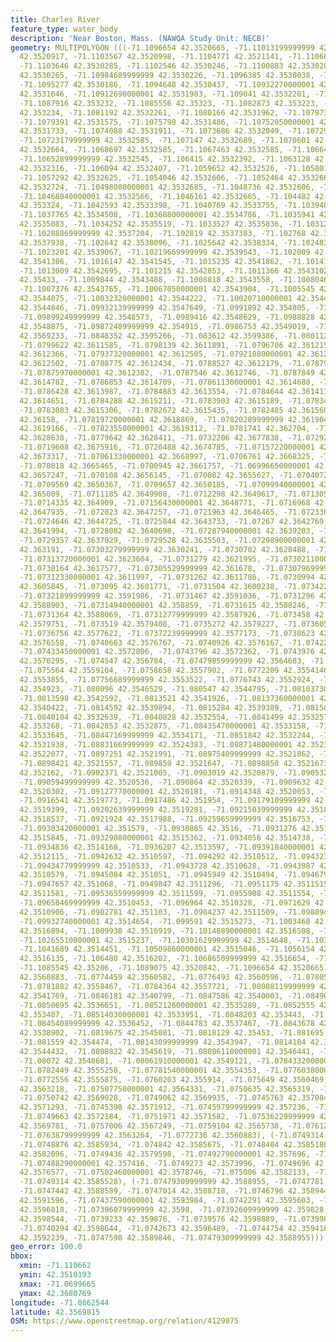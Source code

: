 ```yaml
---
title: Charles River
feature_type: water_body
description: 'Near Boston, Mass. (NAWQA Study Unit: NECB)'
geometry: MULTIPOLYGON (((-71.1096654 42.3520665, -71.11013199999999 42.3520709, -71.110294
  42.3520917, -71.1103567 42.3520998, -71.1104771 42.3521141, -71.110662 42.352136,
  -71.1103646 42.3530285, -71.1102546 42.3530246, -71.1100883 42.3530285, -71.1099193
  42.3530265, -71.10984689999999 42.3530226, -71.1096385 42.3530038, -71.109576 42.3530067,
  -71.1095277 42.3530186, -71.1094648 42.3530437, -71.10932270000001 42.353117, -71.1092342
  42.3531646, -71.10912690000001 42.3531983, -71.109041 42.3532201, -71.1089525 42.353228,
  -71.1087916 42.353232, -71.1085556 42.35323, -71.1082873 42.353223, -71.1081935
  42.353234, -71.1081192 42.3532261, -71.1080166 42.3531962, -71.1079739 42.3531712,
  -71.1079391 42.3531575, -71.1075798 42.3531486, -71.10752050000001 42.3531561, -71.1074603
  42.3531733, -71.1074088 42.3531911, -71.1073686 42.3532049, -71.1072961 42.3532386,
  -71.10723179999999 42.3532585, -71.107147 42.3532689, -71.1070601 42.3532644, -71.1069609
  42.3532664, -71.1068697 42.3532585, -71.1067463 42.3532585, -71.106647 42.3532644,
  -71.10652899999999 42.3532545, -71.106415 42.3532392, -71.1063128 42.3532332, -71.1062149
  42.3532316, -71.106094 42.3532407, -71.1059652 42.3532526, -71.10580160000001 42.3532566,
  -71.1057292 42.3532625, -71.1054046 42.3532606, -71.1052464 42.3532665, -71.1050855
  42.3532724, -71.10498080000001 42.3532685, -71.1048736 42.3532606, -71.1047555 42.3532566,
  -71.10468040000001 42.3532566, -71.1046161 42.3532665, -71.104482 42.3533022, -71.1043773
  42.353324, -71.1042593 42.3533398, -71.1040769 42.3533755, -71.1039482 42.3534033,
  -71.1037765 42.3534508, -71.10368800000001 42.3534786, -71.1035941 42.3534885, -71.1035164
  42.3535083, -71.1034252 42.3535519, -71.1033527 42.3535836, -71.1031248 42.3536491,
  -71.10288869999999 42.3537204, -71.102819 42.3537383, -71.102768 42.353762, -71.10270629999999
  42.3537938, -71.102642 42.3538096, -71.1025642 42.3538334, -71.10248369999999 42.3538592,
  -71.1023201 42.3539067, -71.10219669999999 42.3539543, -71.102009 42.3540296, -71.1016844
  42.3541386, -71.1016147 42.3541545, -71.1015235 42.3541862, -71.1014189 42.3542278,
  -71.1013009 42.3542695, -71.101215 42.3542853, -71.1011366 42.3543102, -71.1010722
  42.35433, -71.1009844 42.3543488, -71.1008818 42.3543558, -71.1008046 42.3543606,
  -71.1007376 42.3543765, -71.10067050000001 42.3543904, -71.1005545 42.3543974, -71.1004727
  42.3544075, -71.10032320000001 42.3544222, -71.10020710000001 42.3544464, -71.10009030000001
  42.3544846, -71.09932139999999 42.3547649, -71.0991892 42.354805, -71.0990637 42.3548414,
  -71.09899249999999 42.3548573, -71.0989416 42.3548629, -71.0988828 42.3548732, -71.0988208
  42.3548875, -71.09872489999999 42.354915, -71.0986753 42.3549019, -71.09264779999999
  42.3569233, -71.0848352 42.3595266, -71.083612 42.3599386, -71.0801127 42.3611171,
  -71.0799622 42.3611585, -71.0798139 42.3611891, -71.0796706 42.3612158, -71.0795238
  42.3612366, -71.07937320000001 42.3612505, -71.07921880000001 42.3612573, -71.0790294
  42.3612502, -71.0788775 42.3612434, -71.0788527 42.3612179, -71.07879699999999 42.3612172,
  -71.07875970000001 42.3612382, -71.0787546 42.3612746, -71.0787849 42.3613021, -71.0787572
  42.3614782, -71.0786853 42.3614709, -71.07861130000001 42.3614688, -71.078625 42.361436,
  -71.0786428 42.3613987, -71.0784883 42.3613554, -71.0784644 42.3614115, -71.0784452
  42.3614651, -71.0784288 42.3615211, -71.0783903 42.3615189, -71.0783493 42.3615227,
  -71.0783083 42.3615306, -71.0782672 42.3615435, -71.0782485 42.3615601, -71.0782365
  42.36158, -71.07819720000001 42.3618869, -71.07820289999999 42.3619046, -71.0782129
  42.3619166, -71.07823550000001 42.3619312, -71.0781741 42.362704, -71.07800829999999
  42.3628638, -71.0779642 42.3628411, -71.0732206 42.3677838, -71.07292990000001 42.3680769,
  -71.0719608 42.3675916, -71.0720488 42.3674785, -71.07157220000001 42.3672319, -71.0714617
  42.3673317, -71.07061330000001 42.3668997, -71.0706761 42.3668325, -71.0706086 42.3667979,
  -71.070818 42.3665465, -71.0700945 42.3661757, -71.06996650000001 42.3661049, -71.0703156
  42.3657247, -71.070108 42.3656145, -71.070082 42.3655627, -71.07040720000001 42.3648914,
  -71.0709569 42.3650367, -71.0709657 42.3650185, -71.07099940000001 42.365017, -71.0710351
  42.365009, -71.0711185 42.3649908, -71.0712298 42.3649617, -71.0713057 42.3649376,
  -71.0714335 42.364909, -71.07156430000001 42.3648771, -71.0716968 42.3648406, -71.07184669999999
  42.3647935, -71.072023 42.3647257, -71.0721963 42.3646465, -71.0723369 42.3645643,
  -71.0724646 42.3644725, -71.0725844 42.3643733, -71.07267 42.3642769, -71.07272949999999
  42.3641994, -71.0728082 42.3640698, -71.07287940000001 42.3639203, -71.0729177 42.3638018,
  -71.0729357 42.3637029, -71.0729528 42.3635503, -71.07298900000001 42.3633591, -71.07301870000001
  42.363191, -71.07303279999999 42.3630241, -71.0730702 42.3628488, -71.0730867 42.3626693,
  -71.07313720000001 42.3623604, -71.0731279 42.3621995, -71.07302110000001 42.361892,
  -71.0730164 42.3617577, -71.07305529999999 42.361678, -71.07307969999999 42.3615116,
  -71.07312330000001 42.3611997, -71.0731262 42.3611786, -71.0730994 42.3611174, -71.0731146
  42.3605845, -71.073095 42.3601771, -71.0731504 42.3600238, -71.0734221 42.3592988,
  -71.07321899999999 42.3591986, -71.0731467 42.3591036, -71.0731296 42.3589883, -71.07313689999999
  42.3588903, -71.07314940000001 42.358859, -71.0731615 42.3588246, -71.0731332 42.3588182,
  -71.0731364 42.3588069, -71.07312779999999 42.3587926, -71.073458 42.3579686, -71.0735044
  42.3579751, -71.073519 42.3579408, -71.0735272 42.3579227, -71.07360509999999 42.3579363,
  -71.0736756 42.3577622, -71.07372239999999 42.3577173, -71.0738623 42.3576692, -71.0739514
  42.3576558, -71.0740663 42.3576767, -71.0740926 42.3576167, -71.0742231 42.3573184,
  -71.07433450000001 42.3572806, -71.0743796 42.3572362, -71.0743976 42.3572184, -71.0743796
  42.3570295, -71.074547 42.356784, -71.07479859999999 42.3564683, -71.0751921 42.3561432,
  -71.075564 42.3559104, -71.0758658 42.3557902, -71.0772209 42.3554146, -71.0774406
  42.3553855, -71.07756689999999 42.3553522, -71.0776743 42.3552924, -71.07906680000001
  42.354923, -71.080096 42.3546529, -71.080547 42.3544795, -71.08103730000001 42.3543387,
  -71.0813598 42.3542592, -71.0813521 42.3541926, -71.08137360000001 42.3541006, -71.0814124
  42.3540422, -71.0814592 42.3539894, -71.0815284 42.3539389, -71.0815872 42.3539159,
  -71.0840104 42.3532639, -71.0840828 42.3532554, -71.0841499 42.3532571, -71.08421989999999
  42.353268, -71.0842853 42.3532875, -71.08435470000001 42.3533158, -71.08442479999999
  42.3533645, -71.08447169999999 42.3534171, -71.0851842 42.3532244, -71.08547830000001
  42.3531938, -71.08831669999999 42.3524383, -71.08871480000001 42.3523347, -71.08967920000001
  42.3522077, -71.0897251 42.3521991, -71.08975409999999 42.3521862, -71.089771 42.3521697,
  -71.0898421 42.3521557, -71.089859 42.3521647, -71.0898858 42.3521673, -71.08996019999999
  42.352162, -71.0902371 42.3521005, -71.0903019 42.3520879, -71.0905329 42.3520573,
  -71.09059499999999 42.3520536, -71.090864 42.3520339, -71.0909632 42.3520331, -71.0910985
  42.3520302, -71.09127770000001 42.3520181, -71.0914348 42.3520053, -71.0915756 42.3519889,
  -71.0916541 42.3519773, -71.0917486 42.351954, -71.09179109999999 42.3519485, -71.0919222
  42.3519399, -71.09202639999999 42.3519281, -71.09215039999999 42.3518947, -71.0921967
  42.3518537, -71.0921924 42.3517988, -71.09259659999999 42.3516753, -71.0930053 42.3515521,
  -71.09303420000001 42.351579, -71.0930865 42.3516, -71.0931276 42.3516018, -71.0931851
  42.3515845, -71.09329080000001 42.3515362, -71.0934056 42.3514738, -71.0934501 42.35144,
  -71.0934836 42.3514168, -71.0936207 42.3513597, -71.09391840000001 42.3512247, -71.0939362
  42.3512115, -71.0942632 42.3510597, -71.094292 42.3510512, -71.094323 42.3510492,
  -71.09434779999999 42.3510533, -71.0943728 42.3510628, -71.0943987 42.3510633, -71.0944435
  42.3510579, -71.0945084 42.351051, -71.0945949 42.3510494, -71.0946799 42.3510558,
  -71.0947657 42.351068, -71.0949847 42.3511296, -71.0951175 42.3511515, -71.0952389
  42.3511581, -71.09536559999999 42.3511599, -71.0955908 42.3511554, -71.0958533 42.3511416,
  -71.09658469999999 42.3510453, -71.096964 42.3510328, -71.0971629 42.3510193, -71.09818610000001
  42.3510906, -71.0982781 42.351103, -71.0984237 42.3511509, -71.0988942 42.3513428,
  -71.09932740000001 42.3514654, -71.099591 42.3515273, -71.1003468 42.3516595, -71.1006848
  42.3516894, -71.1009938 42.3516919, -71.10148890000001 42.3516508, -71.1024255 42.3515314,
  -71.10265510000001 42.3515237, -71.10301629999999 42.3514648, -71.1033772 42.3514351,
  -71.1041689 42.3514451, -71.10509860000001 42.3515046, -71.1056154 42.3515649, -71.1061742
  42.3516135, -71.106488 42.3516202, -71.10686509999999 42.3516654, -71.1077202 42.3518928,
  -71.1085545 42.35206, -71.1089075 42.3520842, -71.1096654 42.3520665), (-71.0772736
  42.3560883, -71.0774459 42.3560582, -71.0776493 42.3560596, -71.07805519999999 42.3559416,
  -71.0781882 42.3558467, -71.0784364 42.3557721, -71.08088119999999 42.3551149, -71.0843702
  42.3541769, -71.0846181 42.3540799, -71.0847586 42.3540003, -71.0849046 42.3538654,
  -71.0850695 42.3536651, -71.08521260000001 42.3535289, -71.0852555 42.3534713, -71.0851942
  42.353407, -71.08514030000001 42.3533951, -71.0848203 42.353443, -71.0845248 42.35352,
  -71.08454089999999 42.3536452, -71.0844783 42.3537467, -71.0843678 42.3538381, -71.0842401
  42.3538902, -71.0819675 42.3545081, -71.0818129 42.35453, -71.081695 42.3545195,
  -71.081559 42.354474, -71.08143099999999 42.3543947, -71.0814184 42.3543627, -71.08113229999999
  42.3544432, -71.0808822 42.3545619, -71.08086110000001 42.3546441, -71.0807841 42.3547831,
  -71.08072 42.3548681, -71.08061910000001 42.3549121, -71.07843320000001 42.3555073,
  -71.0782449 42.3555258, -71.07781540000001 42.3554353, -71.07760380000001 42.3554588,
  -71.0772556 42.3555875, -71.0760203 42.355914, -71.075649 42.3560469, -71.0751843
  42.3563218, -71.07507750000001 42.3564331, -71.0750635 42.3565319, -71.0751188 42.3567712,
  -71.0750742 42.3569028, -71.0749062 42.3569935, -71.0745763 42.3570849, -71.0745355
  42.3571293, -71.0745398 42.3571912, -71.07459799999999 42.357236, -71.0747178 42.3572462,
  -71.0749663 42.3572184, -71.0751971 42.3571582, -71.07536229999999 42.3570621, -71.07541759999999
  42.3569781, -71.0757006 42.3567249, -71.0759104 42.3565738, -71.0761282 42.3564368,
  -71.07638799999999 42.3563264, -71.0772736 42.3560883), (-71.0749314 42.3585528,
  -71.0748876 42.3585934, -71.074842 42.3585675, -71.0748404 42.3585188, -71.07492310000001
  42.3582096, -71.0749436 42.3579598, -71.07492790000001 42.357696, -71.0748758 42.3574685,
  -71.07488290000001 42.357416, -71.0749273 42.3573996, -71.0749696 42.3574355, -71.0750079
  42.3576577, -71.07502460000001 42.3578746, -71.075006 42.3582133, -71.0749855 42.3583465,
  -71.0749314 42.3585528), (-71.07479309999999 42.3588955, -71.0747781 42.358871,
  -71.0747442 42.3588589, -71.0747014 42.3588718, -71.0746796 42.3589446, -71.0745501
  42.3591596, -71.07437590000001 42.3593984, -71.0742291 42.3595603, -71.07410969999999
  42.3596818, -71.07396079999999 42.3598, -71.07392609999999 42.359828, -71.073914
  42.3598544, -71.0739233 42.359876, -71.0739576 42.3598889, -71.0739985 42.359884,
  -71.0740294 42.3598644, -71.0742673 42.3596489, -71.0744754 42.3594162, -71.0746206
  42.3592239, -71.0747598 42.3589846, -71.07479309999999 42.3588955)))
geo_error: 100.0
bbox:
  xmin: -71.110662
  ymin: 42.3510193
  xmax: -71.0699665
  ymax: 42.3680769
longitude: -71.0862544
latitude: 42.3569815
OSM: https://www.openstreetmap.org/relation/4129875
---
```

